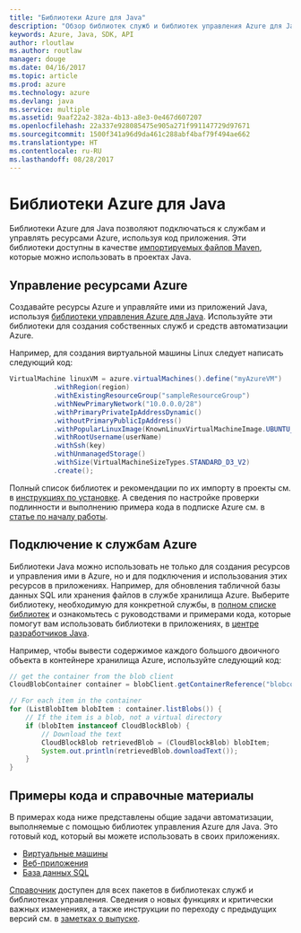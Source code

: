 ```yaml
---
title: "Библиотеки Azure для Java"
description: "Обзор библиотек служб и библиотек управления Azure для Java"
keywords: Azure, Java, SDK, API
author: rloutlaw
ms.author: routlaw
manager: douge
ms.date: 04/16/2017
ms.topic: article
ms.prod: azure
ms.technology: azure
ms.devlang: java
ms.service: multiple
ms.assetid: 9aaf22a2-382a-4b13-a8e3-0e467d607207
ms.openlocfilehash: 22a337e928085475e905a271f991147729d97671
ms.sourcegitcommit: 1500f341a96d9da461c288abf4baf79f494ae662
ms.translationtype: HT
ms.contentlocale: ru-RU
ms.lasthandoff: 08/28/2017
---
```

# <a name="azure-libraries-for-java"></a>Библиотеки Azure для Java

Библиотеки Azure для Java позволяют подключаться к службам и управлять ресурсами Azure, используя код приложения. Эти библиотеки доступны в качестве [импортируемых файлов Maven](java-sdk-azure-install.md), которые можно использовать в проектах Java. 

## <a name="manage-azure-resources"></a>Управление ресурсами Azure

Создавайте ресурсы Azure и управляйте ими из приложений Java, используя [библиотеки управления Azure для Java](java-sdk-azure-get-started.md). Используйте эти библиотеки для создания собственных служб и средств автоматизации Azure. 

Например, для создания виртуальной машины Linux следует написать следующий код:

```java
VirtualMachine linuxVM = azure.virtualMachines().define("myAzureVM")
           .withRegion(region)
           .withExistingResourceGroup("sampleResourceGroup")
           .withNewPrimaryNetwork("10.0.0.0/28")
           .withPrimaryPrivateIpAddressDynamic()
           .withoutPrimaryPublicIpAddress()
           .withPopularLinuxImage(KnownLinuxVirtualMachineImage.UBUNTU_SERVER_16_04_LTS)
           .withRootUsername(userName)
           .withSsh(key)
           .withUnmanagedStorage()
           .withSize(VirtualMachineSizeTypes.STANDARD_D3_V2)
           .create();
 ```

Полный список библиотек и рекомендации по их импорту в проекты см. в [инструкциях по установке](java-sdk-azure-install.md). А сведения по настройке проверки подлинности и выполнению примера кода в подписке Azure см. в [статье по началу работы](java-sdk-azure-get-started.md). 

## <a name="connect-to-azure-services"></a>Подключение к службам Azure

Библиотеки Java можно использовать не только для создания ресурсов и управления ими в Azure, но и для подключения и использования этих ресурсов в приложениях. Например, для обновления табличной базы данных SQL или хранения файлов в службе хранилища Azure. Выберите библиотеку, необходимую для конкретной службы, в [полном списке библиотек](java-sdk-azure-install.md) и ознакомьтесь с руководствами и примерами кода, которые помогут вам использовать библиотеки в приложениях, в [центре разработчиков Java](https://azure.microsoft.com/develop/java/).

Например, чтобы вывести содержимое каждого большого двоичного объекта в контейнере хранилища Azure, используйте следующий код:

```java
// get the container from the blob client
CloudBlobContainer container = blobClient.getContainerReference("blobcontainer");

// For each item in the container
for (ListBlobItem blobItem : container.listBlobs()) {
    // If the item is a blob, not a virtual directory
    if (blobItem instanceof CloudBlockBlob) {
        // Download the text
        CloudBlockBlob retrievedBlob = (CloudBlockBlob) blobItem;
        System.out.println(retrievedBlob.downloadText());
    }
}
```

## <a name="sample-code-and-reference"></a>Примеры кода и справочные материалы

В примерах кода ниже представлены общие задачи автоматизации, выполняемые с помощью библиотек управления Azure для Java. Это готовый код, который вы можете использовать в своих приложениях.

- [Виртуальные машины](java-sdk-azure-virtual-machine-samples.md)
- [Веб-приложения](java-sdk-azure-web-apps-samples.md)
- [База данных SQL](java-sdk-azure-sql-database-samples.md)
   
[Справочник](https://docs.microsoft.com/java/api) доступен для всех пакетов в библиотеках служб и библиотеках управления. Сведения о новых функциях и критически важных изменениях, а также инструкции по переходу с предыдущих версий см. в [заметках о выпуске](java-sdk-azure-release-notes.md).
